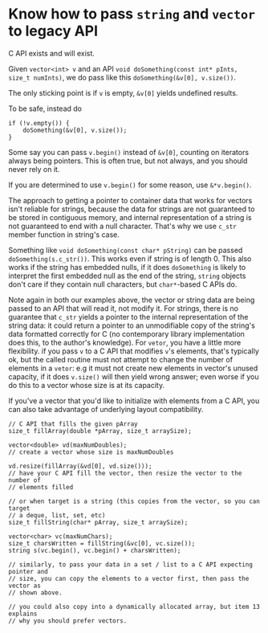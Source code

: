 # Know how to pass `string` and `vector` to legacy API

C API exists and will exist.

Given `vector<int> v` and an API `void doSomething(const int* pInts, size_t numInts)`, we do pass like this `doSomething(&v[0], v.size())`.

The only sticking point is if `v` is empty, `&v[0]` yields undefined results.

To be safe, instead do
```
if (!v.empty()) {
    doSomething(&v[0], v.size());
}
```

Some say you can pass `v.begin()` instead of `&v[0]`, counting on iterators always being pointers. This is often true, but not always, and you should never rely on it.

If you are determined to use `v.begin()` for some reason, use `&*v.begin()`.

The approach to getting a pointer to container data that works for vectors isn't reliable for strings, because the data for strings are not guaranteed to be stored in contiguous memory, and internal representation of a string is not guaranteed to end with a null character. That's why we use `c_str` member function in string's case.

Something like `void doSomething(const char* pString)` can be passed `doSomething(s.c_str())`.
This works even if string is of length 0.
This also works if the string has embedded nulls, if it does `doSomething` is likely to interpret the first embedded null as the end of the string, `string` objects don't care if they contain null characters, but `char*`-based C APIs do.

Note again in both our examples above, the vector or string data are being passed to an API that will read it, not modify it.
For strings, there is no guarantee that `c_str` yields a pointer to the internal representation of the string data: it could return a pointer to an unmodifiable copy of the string's data formatted correctly for C (no contemporary library implementation does this, to the author's knowledge).
For `vetor`, you have a little more flexibility. if you pass `v` to a C API that modifies `v`'s elements, that's typically ok, but the called routine must not attempt to change the number of elements in a `vetor`: e.g it must not create new elements in vector's unused capacity, if it does `v.size()` will then yield wrong answer; even worse if you do this to a vector whose size is at its capacity.

If you've a vector that you'd like to initialize with elements from a C API, you can also take advantage of underlying layout compatibility.
```
// C API that fills the given pArray
size_t fillArray(double *pArray, size_t arraySize);

vector<double> vd(maxNumDoubles);
// create a vector whose size is maxNumDoubles

vd.resize(fillArray(&vd[0], vd.size()));
// have your C API fill the vector, then resize the vector to the number of
// elements filled

// or when target is a string (this copies from the vector, so you can target
// a deque, list, set, etc)
size_t fillString(char* pArray, size_t arraySize);

vector<char> vc(maxNumChars);
size_t charsWritten = fillString(&vc[0], vc.size());
string s(vc.begin(), vc.begin() + charsWritten);

// similarly, to pass your data in a set / list to a C API expecting pointer and
// size, you can copy the elements to a vector first, then pass the vector as
// shown above.

// you could also copy into a dynamically allocated array, but item 13 explains
// why you should prefer vectors.
```
